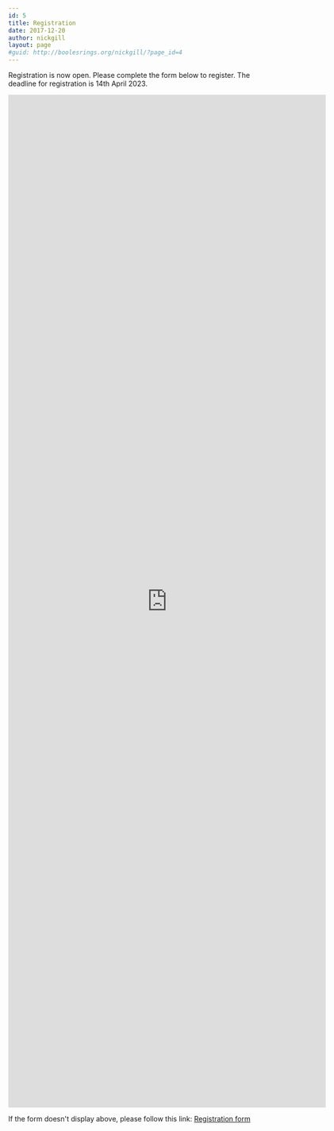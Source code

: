 ```yaml
---
id: 5
title: Registration
date: 2017-12-20
author: nickgill
layout: page
#guid: http://boolesrings.org/nickgill/?page_id=4
---
```


Registration is now open. Please complete the form below to register. The deadline for registration is 14th April 2023.

<!--iframe src="https://docs.google.com/forms/d/e/1FAIpQLSf4av-1VF-RkoR2MffueBaAMpaYnz1WT4T9GPutmUh6TJi12A/viewform" width="640" height="2039" frameborder="0" marginheight="0" marginwidth="0">Loading…</iframe-->

<iframe src="https://forms.office.com/e/aPz5NETPi4" width="640" height="2039" frameborder="0" marginheight="0" marginwidth="0">Loading…</iframe>

If the form doesn't display above, please follow this link: <a href = "https://forms.office.com/e/aPz5NETPi4">Registration form</a>
